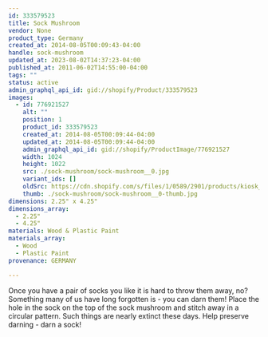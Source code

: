 ```yaml
---
id: 333579523
title: Sock Mushroom
vendor: None
product_type: Germany
created_at: 2014-08-05T00:09:43-04:00
handle: sock-mushroom
updated_at: 2023-08-02T14:37:23-04:00
published_at: 2011-06-02T14:55:00-04:00
tags: ""
status: active
admin_graphql_api_id: gid://shopify/Product/333579523
images:
  - id: 776921527
    alt: ""
    position: 1
    product_id: 333579523
    created_at: 2014-08-05T00:09:44-04:00
    updated_at: 2014-08-05T00:09:44-04:00
    admin_graphql_api_id: gid://shopify/ProductImage/776921527
    width: 1024
    height: 1022
    src: ./sock-mushroom/sock-mushroom__0.jpg
    variant_ids: []
    oldSrc: https://cdn.shopify.com/s/files/1/0589/2901/products/kiosk_sockmushroom.tif.jpeg?v=1407211784
    thumb: ./sock-mushroom/sock-mushroom__0-thumb.jpg
dimensions: 2.25" x 4.25"
dimensions_array:
  - 2.25"
  - 4.25"
materials: Wood & Plastic Paint
materials_array:
  - Wood
  - Plastic Paint
provenance: GERMANY

---
```


Once you have a pair of socks you like it is hard to throw them away, no? Something many of us have long forgotten is - you can darn them! Place the hole in the sock on the top of the sock mushroom and stitch away in a circular pattern. Such things are nearly extinct these days. Help preserve darning - darn a sock!